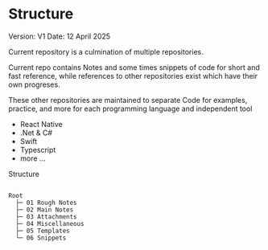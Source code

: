 # Structure

Version: V1
Date: 12 April 2025

Current repository is a culmination of multiple repositories.

Current repo contains Notes and some times snippets of code for short and fast reference,
while references to other repositories exist which have their own progreses.

These other repositories are maintained to separate Code for
examples, practice, and more for each programming language and independent tool

- React Native
- .Net & C#
- Swift
- Typescript
- more ...

Structure

```text

Root
  ├─ 01 Rough Notes
  ├─ 02 Main Notes
  ├─ 03 Attachments
  ├─ 04 Miscellaneous
  ├─ 05 Templates
  └─ 06 Snippets

```
